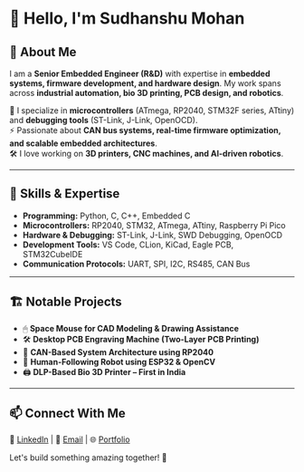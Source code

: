 # 👋 Hello, I'm Sudhanshu Mohan

## 🚀 About Me  
I am a **Senior Embedded Engineer (R&D)** with expertise in **embedded systems, firmware development, and hardware design**. My work spans across **industrial automation, bio 3D printing, PCB design, and robotics**.  

🔧 I specialize in **microcontrollers** (ATmega, RP2040, STM32F series, ATtiny) and **debugging tools** (ST-Link, J-Link, OpenOCD).  
⚡ Passionate about **CAN bus systems, real-time firmware optimization, and scalable embedded architectures**.  
🛠️ I love working on **3D printers, CNC machines, and AI-driven robotics**.  

---

## 🔨 Skills & Expertise  
- **Programming:** Python, C, C++, Embedded C  
- **Microcontrollers:** RP2040, STM32, ATmega, ATtiny, Raspberry Pi Pico  
- **Hardware & Debugging:** ST-Link, J-Link, SWD Debugging, OpenOCD  
- **Development Tools:** VS Code, CLion, KiCad, Eagle PCB, STM32CubeIDE  
- **Communication Protocols:** UART, SPI, I2C, RS485, CAN Bus  

---

## 🏗️ Notable Projects  
- 🖱 **Space Mouse for CAD Modeling & Drawing Assistance**  
- 🛠 **Desktop PCB Engraving Machine (Two-Layer PCB Printing)**  
- 🔌 **CAN-Based System Architecture using RP2040**  
- 🤖 **Human-Following Robot using ESP32 & OpenCV**  
- 🖨 **DLP-Based Bio 3D Printer – First in India**  

---

## 📫 Connect With Me  
💼 [LinkedIn](#) | 📧 [Email](#) | 🌐 [Portfolio](#)  

Let's build something amazing together! 🚀

<!---
Wajtek-nerd/Wajtek-nerd is a ✨ special ✨ repository because its `README.md` (this file) appears on your GitHub profile.
You can click the Preview link to take a look at your changes.
--->
